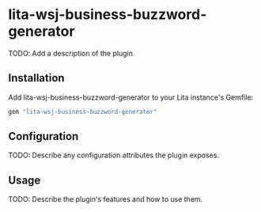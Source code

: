 # lita-wsj-business-buzzword-generator

TODO: Add a description of the plugin.

## Installation

Add lita-wsj-business-buzzword-generator to your Lita instance's Gemfile:

``` ruby
gem "lita-wsj-business-buzzword-generator"
```

## Configuration

TODO: Describe any configuration attributes the plugin exposes.

## Usage

TODO: Describe the plugin's features and how to use them.
